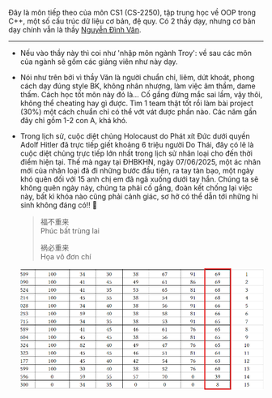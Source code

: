 Đây là môn tiếp theo của môn CS1 (CS-2250), tập trung học về OOP trong C++, một số cấu trúc dữ liệu cơ bản, đệ quy. Có 2 thầy dạy, nhưng cơ bản dạy chính vẫn là thầy [Nguyễn Đình Văn][link].

---

- Nếu vào thầy này thì coi như 'nhập môn ngành Troy': về sau các môn của ngành sẽ gồm các giảng viên như này dạy.

- Nói như trên bởi vì thầy Văn là người chuẩn chỉ, liêm, dứt khoát, phong cách dạy đúng style BK, không nhân nhượng, làm việc âm thầm, dame thấm. Cách học tốt môn này đó là... Cố gắng đừng mắc sai lầm, vậy thôi, không thể cheating hay gì được. Tìm 1 team thật tốt rồi làm bài project (30%) một cách chuẩn chỉ có thể vớt vát được phần nào. Các năm gần đây chỉ gồm 1-2 con A, khá khó. 

- Trong lịch sử, cuộc diệt chủng Holocaust do Phát xít Đức dưới quyền Adolf Hitler đã trực tiếp giết khoảng 6 triệu người Do Thái, đây có lẽ là cuộc diệt chủng trực tiếp lớn nhất trong lịch sử nhân loại cho đến thời điểm hiện tại. Thế mà ngay tại ĐHBKHN, ngày 07/06/2025, một ác nhân mới của nhân loại đã đi những bước đầu tiên, ra tay tàn bạo, một ngày khó quên đối với 15 anh chị em đã ngã xuống dưới tay hắn. Chúng ta sẽ không quên ngày này, chúng ta phải cố gắng, đoàn kết chống lại việc này, bất kì khóa nào cũng phải cảnh giác, sơ hở có thể dẫn tới những hi sinh không đáng có!! 🤺
  
  > 福不重来  
  > Phúc bất trùng lai
  > 
  > 祸必重来  
  > Họa vô đơn chí
  
  <p align="center">
    <img src="../the%20reason,%20for%20you%20-%20me%20-%20us,%20future%20trojans%20204d9622fa1980d39d31c68f0bdb5fa0/image2.png" alt="image2.png">
  </p>

[link]: https://fed.hust.edu.vn/vi/bo-mon/giang-vien-dac-biet/danh-sach-can-bo-293941.html
